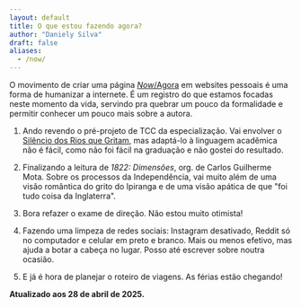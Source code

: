 ```yaml
---
layout: default
title: O que estou fazendo agora?
author: "Daniely Silva"
draft: false
aliases:
  - /now/
---
```

O movimento de criar uma página [*Now*/Agora](https://nownownow.com/about) em websites pessoais é uma forma de humanizar a internete. É um registro do que estamos focadas neste momento da vida, servindo pra quebrar um pouco da formalidade e permitir conhecer um pouco mais sobre a autora.

1. Ando revendo o pré-projeto de TCC da especialização. Vai envolver o [Silêncio dos Rios que Gritam](https://danielysilva.com.br/acervo/silencio-dos-rios-que-gritam/), mas adaptá-lo à linguagem acadêmica não é fácil, como não foi fácil na graduação e não gostei do resultado.

2. Finalizando a leitura de *1822: Dimensões*, org. de Carlos Guilherme Mota. Sobre os processos da Independência, vai muito além de uma visão romântica do grito do Ipiranga e de uma visão apática de que "foi tudo coisa da Inglaterra".

3. Bora refazer o exame de direção. Não estou muito otimista!

4. Fazendo uma limpeza de redes sociais: Instagram desativado, Reddit só no computador e celular em preto e branco. Mais ou menos efetivo, mas ajuda a botar a cabeça no lugar. Posso até escrever sobre noutra ocasião.

5. E já é hora de planejar o roteiro de viagens. As férias estão chegando!

**Atualizado aos 28 de abril de 2025.**
